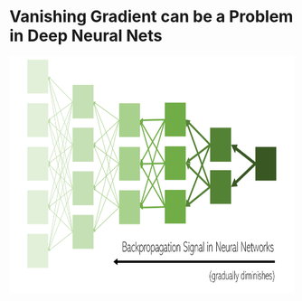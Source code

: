 # Vanishing Gradient can be a Problem in **Deep** Neural Nets

<img alt="vanishing" src="/images/vanishing.png" style="height: 420px" />

